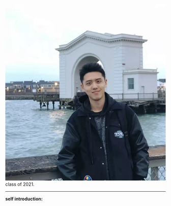 ![Zichu Fu](https://raw.githubusercontent.com/houlresearch/Tests/main/fuzichu.jpg)  
class of 2021.
***
**self introduction:**
